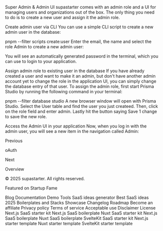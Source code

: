 Super Admin & Admin UI
supastarter comes with an admin role and a UI for managing users and organizations out of the box. The only thing you need to do is to create a new user and assign it the admin role.

Create admin user via CLI
You can use a simple CLI script to create a new admin user in the database:


pnpm --filter scripts create:user
Enter the email, the name and select the role Admin to create a new admin user:



You will see an automatically generated password in the terminal, which you can use to login to your application.

Assign admin role to existing user in the database
If you have already created a user and want to make it an admin, but don't have another admin account yet to change the role in the application UI, you can simply change the database entry of that user. To assign the admin role, first start Prisma Studio by running the following command in your terminal:


pnpm --filter database studio
A new browser window will open with Prisma Studio. Select the User table and find the user you just createed. Then, click on the role field and enter admin. Lastly hit the button saying Save 1 change to save the new role.

Access the Admin UI in your application
Now, when you log in with the admin user, you will see a new item in the navigation called Admin:



Previous

oAuth

Next

Overview

© 2025 supastarter. All rights reserved.

Featured on Startup Fame



Blog
Documentation
Demo
Tools
SaaS ideas generator
Best SaaS ideas 2025
Boilerplates and Stacks
Showcase
Changelog
Roadmap
Become an affiliate
Privacy policy
Terms of service
Acceptable use
Disclaimer
License
Next.js SaaS starter kit
Next.js SaaS boilerplate
Nuxt SaaS starter kit
Next.js SaaS boilerplate
Nuxt SaaS boilerplate
SvelteKit SaaS starter kit
Next.js starter template
Nuxt starter template
SvelteKit starter template

